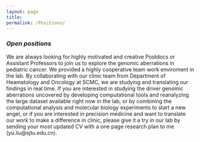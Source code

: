 ```yaml
---
layout: page
title: 
permalink: /Positions/
---
```


<h3><em>Open positions</em></h3>
We are always looking for highly motivated and creative Postdocs or Assistant Professors to join us to explore the genomic aberrations in pediatric cancer. We provided a highly cooperative team work enviroment in the lab. By collaborating with our clinic team from Department of Heamatology and Oncology at SCMC, we are studying and translating our findings in real time. If you are interested in studying the driver genomic aberrations uncovered by developing computational tools and reanalyzing the large dataset available right now in the lab, or by combining the computational analysis and molecular biology experiments to start a new angel, or if you are interested in precision medicine and want to translate our work to make a difference in clinic, please give it a try in our lab by sending your most updated CV with a one page research plan to me (yu.liu@sjtu.edu.cn).  

